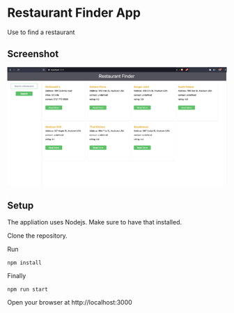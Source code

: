 # Restaurant Finder App
Use to find a restaurant

## Screenshot
![Screen shot of app](https://github.com/hashi001/Task/blob/main/screenshot.png)


## Setup
The appliation uses Nodejs. Make sure to have that installed.

Clone the repository.

Run

```
npm install
```

Finally

```
npm run start
```

Open your browser at http://localhost:3000
